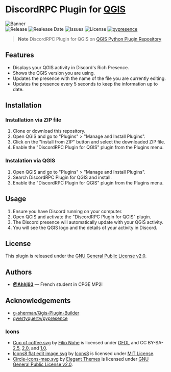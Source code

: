 # DiscordRPC Plugin for [QGIS](https://github.com/qgis/QGIS)
![Banner](https://github.com/Ahhj93/DiscordRPC-Plugin-for-QGIS/assets/69793084/95af5efe-fb37-40af-bf0a-eda5feb8356c)
<br>
![Release](https://img.shields.io/github/v/release/Ahhj93/DiscordRPC-Plugin-for-QGIS?style=flat-square)
![Realease Date](https://img.shields.io/github/release-date/Ahhj93/DiscordRPC-Plugin-for-QGIS?style=flat-square)
![Issues](https://img.shields.io/github/issues/Ahhj93/DiscordRPC-Plugin-for-QGIS?style=flat-square)
![License](https://img.shields.io/github/license/Ahhj93/DiscordRPC-Plugin-for-QGIS?style=flat-square)
[![pypresence](https://img.shields.io/badge/using-pypresence-00bb88.svg?style=flat-square&logo=discord&logoWidth=20)](https://github.com/qwertyquerty/pypresence)

> **Note**
> DiscordRPC Plugin for QGIS on [QGIS Python Plugin Repository](https://plugins.qgis.org/plugins/DiscordRPC-Plugin-for-QGIS/)

## Features
- Displays your QGIS activity in Discord's Rich Presence.
- Shows the QGIS version you are using.
- Updates the presence with the name of the file you are currently editing.
- Updates the presence every 5 seconds to keep the information up to date.

## Installation
### Installation via ZIP file
1. Clone or download this repository.
2. Open QGIS and go to "Plugins" > "Manage and Install Plugins".
3. Click on the "Install from ZIP" button and select the downloaded ZIP file.
4. Enable the "DiscordRPC Plugin for QGIS" plugin from the Plugins menu.

### Instalation via QGIS
1. Open QGIS and go to "Plugins" > "Manage and Install Plugins".
2. Search DiscordRPC Plugin for QGIS and install.
3. Enable the "DiscordRPC Plugin for QGIS" plugin from the Plugins menu.

## Usage
1. Ensure you have Discord running on your computer.
2. Open QGIS and activate the "DiscordRPC Plugin for QGIS" plugin.
3. The Discord presence will automatically update with your QGIS activity.
4. You will see the QGIS logo and the details of your activity in Discord.

## License
This plugin is released under the [GNU General Public License v2.0](LICENSE).

## Authors
* [**@Ahhj93**](https://github.com/Ahhj93) — French student in CPGE MP2I

## Acknowledgements
* [g-sherman/Qgis-Plugin-Builder](https://github.com/g-sherman/Qgis-Plugin-Builder)
* [qwertyquerty/pypresence](https://github.com/qwertyquerty/pypresence/)

### Icons
* [Cup of coffee.svg](https://commons.wikimedia.org/wiki/File:Cup_of_coffee.svg) by [Filip Nohe](https://commons.wikimedia.org/wiki/Special:Contributions/Filip_nohe) is licensed under [GFDL](https://www.gnu.org/licenses/old-licenses/gpl-2.0.en.html) and CC BY-SA-[2.5](https://creativecommons.org/licenses/by-sa/2.5/deed), [2.0](https://creativecommons.org/licenses/by-sa/2.0/deed.fr), and [1.0](https://creativecommons.org/licenses/by-sa/1.0/deed).
* [Icons8 flat edit image.svg](https://commons.wikimedia.org/wiki/File:Icons8_flat_edit_image.svg) by [Icons8](https://icons8.com/icons/color) is licensed under [MIT License](https://opensource.org/license/mit/).
* [Circle-icons-map.svg](https://commons.wikimedia.org/wiki/File:Circle-icons-map.svg) by [Elegant Themes](https://www.elegantthemes.com/blog/freebie-of-the-week/beautiful-flat-icons-for-free) is licensed under [GNU General Public License v2.0](https://www.gnu.org/licenses/old-licenses/gpl-2.0.en.html).
